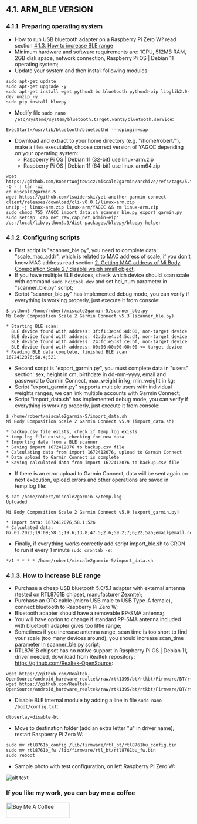 ## 4.1. ARM_BLE VERSION
### 4.1.1. Preparing operating system
- How to run USB bluetooth adapter on a Raspberry Pi Zero W? read section [4.1.3. How to increase BLE range](https://github.com/RobertWojtowicz/miscale2garmin/blob/master/manuals/ARM_ble.md#413-how-to-increase-ble-range)
- Minimum hardware and software requirements are: 1CPU, 512MB RAM, 2GB disk space, network connection, Raspberry Pi OS | Debian 11 operating system;
- Update your system and then install following modules:
```
sudo apt-get update
sudo apt-get upgrade -y
sudo apt-get install wget python3 bc bluetooth python3-pip libglib2.0-dev unzip -y
sudo pip install bluepy
```
- Modify file ```sudo nano /etc/systemd/system/bluetooth.target.wants/bluetooth.service```:
```
ExecStart=/usr/lib/bluetooth/bluetoothd --noplugin=sap
```
- Download and extract to your home directory (e.g. "/home/robert/"), make a files executable, choose correct version of YAGCC depending on your operating system:
  - Raspberry Pi OS | Debian 11 (32-bit) use linux-arm.zip
  - Raspberry Pi OS | Debian 11 (64-bit) use linux-arm64.zip
```
wget https://github.com/RobertWojtowicz/miscale2garmin/archive/refs/tags/5.tar.gz -O - | tar -xz
cd miscale2garmin-5
wget https://github.com/lswiderski/yet-another-garmin-connect-client/releases/download/cli-v0.0.1/linux-arm.zip
unzip -j linux-arm.zip linux-arm/YAGCC && rm linux-arm.zip
sudo chmod 755 YAGCC import_data.sh scanner_ble.py export_garmin.py
sudo setcap 'cap_net_raw,cap_net_admin+eip' /usr/local/lib/python3.9/dist-packages/bluepy/bluepy-helper
```

### 4.1.2. Configuring scripts
- First script is "scanner_ble.py", you need to complete data: "scale_mac_addr", which is related to MAC address of scale, if you don't know MAC address read section [2. Getting MAC address of Mi Body Composition Scale 2 / disable weigh small object](https://github.com/RobertWojtowicz/miscale2garmin/tree/master#2-getting-mac-address-of-mi-body-composition-scale-2--disable-weigh-small-object);
- If you have multiple BLE devices, check which device should scan scale with command ```sudo hcitool dev``` and set hci_num parameter in "scanner_ble.py" script;
- Script "scanner_ble.py" has implemented debug mode, you can verify if everything is working properly, just execute it from console:
```
$ python3 /home/robert/miscale2garmin-5/scanner_ble.py
Mi Body Composition Scale 2 Garmin Connect v5.3 (scanner_ble.py)

* Starting BLE scan:
  BLE device found with address: 3f:f1:3e:a6:4d:00, non-target device
  BLE device found with address: 42:db:e4:c4:5c:d4, non-target device
  BLE device found with address: 24:fc:e5:8f:ce:bf, non-target device
  BLE device found with address: 00:00:00:00:00:00 <= target device
* Reading BLE data complete, finished BLE scan
1672412076;58.4;521
```
- Second script is "export_garmin.py", you must complete data in "users" section: sex, height in cm, birthdate in dd-mm-yyyy, email and password to Garmin Connect, max_weight in kg, min_weight in kg;
- Script "export_garmin.py" supports multiple users with individual weights ranges, we can link multiple accounts with Garmin Connect;
- Script "import_data.sh" has implemented debug mode, you can verify if everything is working properly, just execute it from console:
```
$ /home/robert/miscale2garmin-5/import_data.sh
Mi Body Composition Scale 2 Garmin Connect v5.9 (import_data.sh)

* backup.csv file exists, check if temp.log exists
* temp.log file exists, checking for new data
* Importing data from a BLE scanner
* Saving import 1672412076 to backup.csv file
* Calculating data from import 1672412076, upload to Garmin Connect
* Data upload to Garmin Connect is complete
* Saving calculated data from import 1672412076 to backup.csv file
```
- If there is an error upload to Garmin Connect, data will be sent again on next execution, upload errors and other operations are saved in temp.log file:
```
$ cat /home/robert/miscale2garmin-5/temp.log
Uploaded

Mi Body Composition Scale 2 Garmin Connect v5.9 (export_garmin.py)

* Import data: 1672412076;58.1;526
* Calculated data: 07.01.2023;19:09;58.1;19.6;13.8;47.5;2.6;59.2;7;6;22;526;email@email.com;07.01.2023;19:21
```
- Finally, if everything works correctly add script import_ble.sh to CRON to run it every 1 minute ```sudo crontab -e```:
```
*/1 * * * * /home/robert/miscale2garmin-5/import_data.sh
```

### 4.1.3. How to increase BLE range
- Purchase a cheap USB bluetooth 5.0/5.1 adapter with external antenna (tested on RTL8761B chipset, manufacturer Zexmte);
- Purchase an OTG cable (micro USB male to USB Type-A female), connect bluetooth to Raspberry Pi Zero W;
- Bluetooth adapter should have a removable RP-SMA antenna;
- You will have option to change if standard RP-SMA antenna included with bluetooth adapter gives too little range;
- Sometimes if you increase antenna range, scan time is too short to find your scale (too many devices around), you should increase scan_time parameter in scanner_ble.py script;
- RTL8761B chipset has no native support in Raspberry Pi OS | Debian 11, driver needed, download from Realtek repository: https://github.com/Realtek-OpenSource:
```
wget https://github.com/Realtek-OpenSource/android_hardware_realtek/raw/rtk1395/bt/rtkbt/Firmware/BT/rtl8761b_fw
wget https://github.com/Realtek-OpenSource/android_hardware_realtek/raw/rtk1395/bt/rtkbt/Firmware/BT/rtl8761b_config
```
- Disable BLE internal module by adding a line in file ```sudo nano /boot/config.txt```:
```
dtoverlay=disable-bt
```
- Move to destination folder (add an extra letter "u" in driver name), restart Raspberry Pi Zero W:
```
sudo mv rtl8761b_config /lib/firmware/rtl_bt/rtl8761bu_config.bin
sudo mv rtl8761b_fw /lib/firmware/rtl_bt/rtl8761bu_fw.bin
sudo reboot
```
- Sample photo with test configuration, on left Raspberry Pi Zero W:

![alt text](https://github.com/RobertWojtowicz/miscale2garmin/blob/master/manuals/usb.jpg)

### If you like my work, you can buy me a coffee
<a href="https://www.buymeacoffee.com/RobertWojtowicz" target="_blank"><img src="https://cdn.buymeacoffee.com/buttons/default-orange.png" alt="Buy Me A Coffee" height="41" width="174"></a>